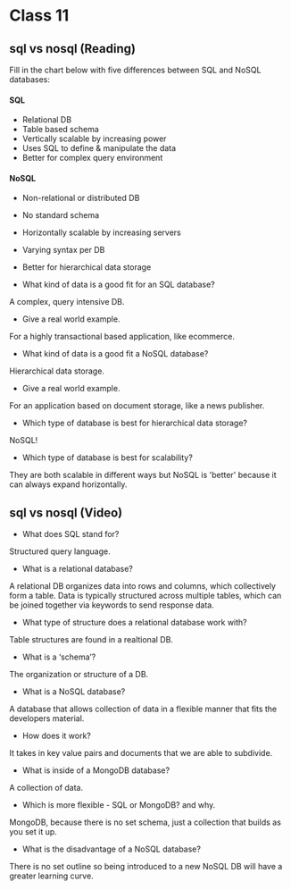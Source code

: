# Class 11

## sql vs nosql (Reading)

Fill in the chart below with five differences between SQL and NoSQL databases:

#### SQL
- Relational DB
- Table based schema  
- Vertically scalable by increasing power
- Uses SQL to define & manipulate the data
- Better for complex query environment

#### NoSQL
- Non-relational or distributed DB
- No standard schema
- Horizontally scalable by increasing servers
- Varying syntax per DB
- Better for hierarchical data storage
 	 
- What kind of data is a good fit for an SQL database?

A complex, query intensive DB.

- Give a real world example.

For a highly transactional based application, like ecommerce.

- What kind of data is a good fit a NoSQL database?

Hierarchical data storage.

- Give a real world example.

For an application based on document storage, like a news publisher.

- Which type of database is best for hierarchical data storage?

NoSQL!

- Which type of database is best for scalability?

They are both scalable in different ways but NoSQL is 'better' because it can always expand horizontally. 


## sql vs nosql (Video)

- What does SQL stand for?

Structured query language.

- What is a relational database?

A relational DB organizes data into rows and columns, which collectively form a table. Data is typically structured across multiple tables, which can be joined together via keywords to send response data.

- What type of structure does a relational database work with?

Table structures are found in a realtional DB.

- What is a ‘schema’?

The organization or structure of a DB.

- What is a NoSQL database?

A database that allows collection of data in a flexible manner that fits the developers material.

- How does it work?

It takes in key value pairs and documents that we are able to subdivide.

- What is inside of a MongoDB database?

A collection of data.

- Which is more flexible - SQL or MongoDB? and why.

MongoDB, because there is no set schema, just a collection that builds as you set it up.

- What is the disadvantage of a NoSQL database?

There is no set outline so being introduced to a new NoSQL DB will have a greater learning curve.
